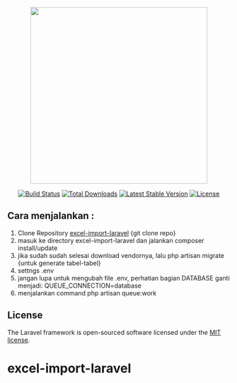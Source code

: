 <p align="center"><img src="https://res.cloudinary.com/dtfbvvkyp/image/upload/v1566331377/laravel-logolockup-cmyk-red.svg" width="400"></p>

<p align="center">
<a href="https://travis-ci.org/laravel/framework"><img src="https://travis-ci.org/laravel/framework.svg" alt="Build Status"></a>
<a href="https://packagist.org/packages/laravel/framework"><img src="https://poser.pugx.org/laravel/framework/d/total.svg" alt="Total Downloads"></a>
<a href="https://packagist.org/packages/laravel/framework"><img src="https://poser.pugx.org/laravel/framework/v/stable.svg" alt="Latest Stable Version"></a>
<a href="https://packagist.org/packages/laravel/framework"><img src="https://poser.pugx.org/laravel/framework/license.svg" alt="License"></a>
</p>

## Cara menjalankan :
1. Clone Repository <a href="https://github.com/eddogustian/excel-import-laravel/">excel-import-laravel</a> {git clone repo} 
2. masuk ke directory excel-import-laravel dan jalankan composer install/update
3. jika sudah sudah selesai download vendornya, lalu php artisan migrate {untuk generate tabel-tabel}
4. settngs .env
5. jangan lupa untuk mengubah file .env, perhatian bagian DATABASE ganti menjadi:
    QUEUE_CONNECTION=database
6. menjalankan command php artisan queue:work

## License

The Laravel framework is open-sourced software licensed under the [MIT license](https://opensource.org/licenses/MIT).
# excel-import-laravel
